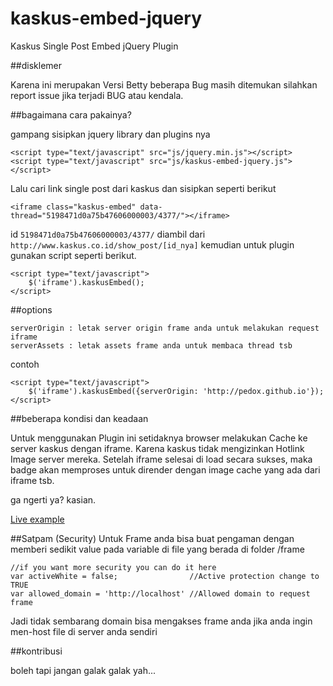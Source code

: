 kaskus-embed-jquery
===================

Kaskus Single Post Embed jQuery Plugin

##disklemer

Karena ini merupakan Versi Betty beberapa Bug masih ditemukan silahkan report issue jika terjadi BUG atau kendala.

##bagaimana cara pakainya?

gampang sisipkan jquery library dan plugins nya
	
	<script type="text/javascript" src="js/jquery.min.js"></script>
	<script type="text/javascript" src="js/kaskus-embed-jquery.js"></script>

Lalu cari link single post dari kaskus dan sisipkan seperti berikut

	<iframe class="kaskus-embed" data-thread="5198471d0a75b47606000003/4377/"></iframe>

id `5198471d0a75b47606000003/4377/` diambil dari `http://www.kaskus.co.id/show_post/[id_nya]`
kemudian untuk plugin gunakan script seperti berikut.

	<script type="text/javascript">
		$('iframe').kaskusEmbed();
	</script>

##options

	serverOrigin : letak server origin frame anda untuk melakukan request iframe
	serverAssets : letak assets frame anda untuk membaca thread tsb

contoh
	
	<script type="text/javascript">
		$('iframe').kaskusEmbed({serverOrigin: 'http://pedox.github.io'});
	</script>

##beberapa kondisi dan keadaan

Untuk menggunakan Plugin ini setidaknya browser melakukan Cache ke server kaskus dengan iframe.
Karena kaskus tidak mengizinkan Hotlink Image server mereka. Setelah iframe selesai di load secara sukses, maka badge akan
memproses untuk dirender dengan image cache yang ada dari iframe tsb.

ga ngerti ya? kasian.

[Live example](http://jsbin.com/ufudid/1)

##Satpam (Security)
Untuk Frame anda bisa buat pengaman dengan memberi sedikit value pada variable di file yang berada di folder /frame

	//if you want more security you can do it here
	var activeWhite = false;				//Active protection change to TRUE
	var allowed_domain = 'http://localhost' //Allowed domain to request frame

Jadi tidak sembarang domain bisa mengakses frame anda jika anda ingin  men-host file di server anda sendiri


##kontribusi 

boleh tapi jangan galak galak yah...
